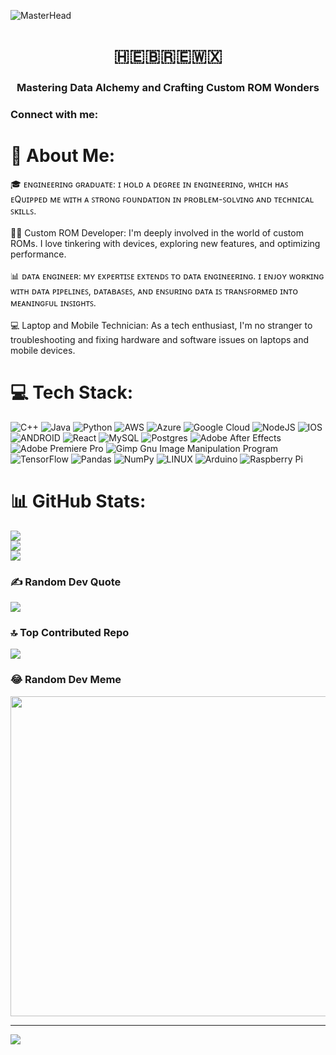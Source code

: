 ![MasterHead](https://wallpaperaccess.com/full/5927911.gif)
<h1 align="center"> 🇭​​🇪​​🇧​​🇷​​🇪​​🇼​​🇽​ </h1>
<h3 align="center">Mastering Data Alchemy and Crafting Custom ROM Wonders</h3>

<h3 align="left">Connect with me:</h3>
<p align="left">
</p>

# 💫 About Me:
🎓 ᴇɴɢɪɴᴇᴇʀɪɴɢ ɢʀᴀᴅᴜᴀᴛᴇ: ɪ ʜᴏʟᴅ ᴀ ᴅᴇɢʀᴇᴇ ɪɴ ᴇɴɢɪɴᴇᴇʀɪɴɢ, ᴡʜɪᴄʜ ʜᴀꜱ ᴇQᴜɪᴘᴘᴇᴅ ᴍᴇ ᴡɪᴛʜ ᴀ ꜱᴛʀᴏɴɢ ꜰᴏᴜɴᴅᴀᴛɪᴏɴ ɪɴ ᴘʀᴏʙʟᴇᴍ-ꜱᴏʟᴠɪɴɢ ᴀɴᴅ ᴛᴇᴄʜɴɪᴄᴀʟ ꜱᴋɪʟʟꜱ.<br><br>👨‍💻 Custom ROM Developer: I'm deeply involved in the world of custom ROMs. I love tinkering with devices, exploring new features, and optimizing performance.<br><br>📊 ᴅᴀᴛᴀ ᴇɴɢɪɴᴇᴇʀ: ᴍʏ ᴇxᴘᴇʀᴛɪꜱᴇ ᴇxᴛᴇɴᴅꜱ ᴛᴏ ᴅᴀᴛᴀ ᴇɴɢɪɴᴇᴇʀɪɴɢ. ɪ ᴇɴᴊᴏʏ ᴡᴏʀᴋɪɴɢ ᴡɪᴛʜ ᴅᴀᴛᴀ ᴘɪᴘᴇʟɪɴᴇꜱ, ᴅᴀᴛᴀʙᴀꜱᴇꜱ, ᴀɴᴅ ᴇɴꜱᴜʀɪɴɢ ᴅᴀᴛᴀ ɪꜱ ᴛʀᴀɴꜱꜰᴏʀᴍᴇᴅ ɪɴᴛᴏ ᴍᴇᴀɴɪɴɢꜰᴜʟ ɪɴꜱɪɢʜᴛꜱ.<br><br>💻 Laptop and Mobile Technician: As a tech enthusiast, I'm no stranger to troubleshooting and fixing hardware and software issues on laptops and mobile devices.


# 💻 Tech Stack:
![C++](https://img.shields.io/badge/c++-%2300599C.svg?style=for-the-badge&logo=c%2B%2B&logoColor=white) ![Java](https://img.shields.io/badge/java-%23ED8B00.svg?style=for-the-badge&logo=java&logoColor=white) ![Python](https://img.shields.io/badge/python-3670A0?style=for-the-badge&logo=python&logoColor=ffdd54) ![AWS](https://img.shields.io/badge/AWS-%23FF9900.svg?style=for-the-badge&logo=amazon-aws&logoColor=white) ![Azure](https://img.shields.io/badge/azure-%230072C6.svg?style=for-the-badge&logo=azure-devops&logoColor=white) ![Google Cloud](https://img.shields.io/badge/Google%20Cloud-%234285F4.svg?style=for-the-badge&logo=google-cloud&logoColor=white) ![NodeJS](https://img.shields.io/badge/node.js-6DA55F?style=for-the-badge&logo=node.js&logoColor=white) ![IOS](https://img.shields.io/badge/IOS-%2320232a.svg?style=for-the-badge&logo=apple&logoColor=white) ![ANDROID](https://img.shields.io/badge/android-%2320232a.svg?style=for-the-badge&logo=android&logoColor=%a4c639) ![React](https://img.shields.io/badge/react-%2320232a.svg?style=for-the-badge&logo=react&logoColor=%2361DAFB) ![MySQL](https://img.shields.io/badge/mysql-%2300f.svg?style=for-the-badge&logo=mysql&logoColor=white) ![Postgres](https://img.shields.io/badge/postgres-%23316192.svg?style=for-the-badge&logo=postgresql&logoColor=white) ![Adobe After Effects](https://img.shields.io/badge/Adobe%20After%20Effects-9999FF.svg?style=for-the-badge&logo=Adobe%20After%20Effects&logoColor=white) ![Adobe Premiere Pro](https://img.shields.io/badge/Adobe%20Premiere%20Pro-9999FF.svg?style=for-the-badge&logo=Adobe%20Premiere%20Pro&logoColor=white) ![Gimp Gnu Image Manipulation Program](https://img.shields.io/badge/Gimp-657D8B?style=for-the-badge&logo=gimp&logoColor=FFFFFF) ![TensorFlow](https://img.shields.io/badge/TensorFlow-%23FF6F00.svg?style=for-the-badge&logo=TensorFlow&logoColor=white) ![Pandas](https://img.shields.io/badge/pandas-%23150458.svg?style=for-the-badge&logo=pandas&logoColor=white) ![NumPy](https://img.shields.io/badge/numpy-%23013243.svg?style=for-the-badge&logo=numpy&logoColor=white) ![LINUX](https://img.shields.io/badge/Linux-FCC624?style=for-the-badge&logo=linux&logoColor=black) ![Arduino](https://img.shields.io/badge/-Arduino-00979D?style=for-the-badge&logo=Arduino&logoColor=white) ![Raspberry Pi](https://img.shields.io/badge/-RaspberryPi-C51A4A?style=for-the-badge&logo=Raspberry-Pi)
# 📊 GitHub Stats:
![](https://github-readme-stats.vercel.app/api?username=HebrewX&theme=dark&hide_border=false&include_all_commits=true&count_private=true)<br/>
![](https://github-readme-streak-stats.herokuapp.com/?user=HebrewX&theme=dark&hide_border=false)<br/>
![](https://github-readme-stats.vercel.app/api/top-langs/?username=HebrewX&theme=dark&hide_border=false&include_all_commits=true&count_private=true&layout=compact)

### ✍️ Random Dev Quote
![](https://quotes-github-readme.vercel.app/api?type=horizontal&theme=radical)

### 🔝 Top Contributed Repo
![](https://github-contributor-stats.vercel.app/api?username=HebrewX&limit=5&theme=dark&combine_all_yearly_contributions=true)

### 😂 Random Dev Meme
<img src="https://rm.up.railway.app/" width="512px"/>

---
[![](https://visitcount.itsvg.in/api?id=HebrewX&icon=0&color=0)](https://visitcount.itsvg.in)

<!-- Proudly created with GPRM ( https://gprm.itsvg.in ) -->
